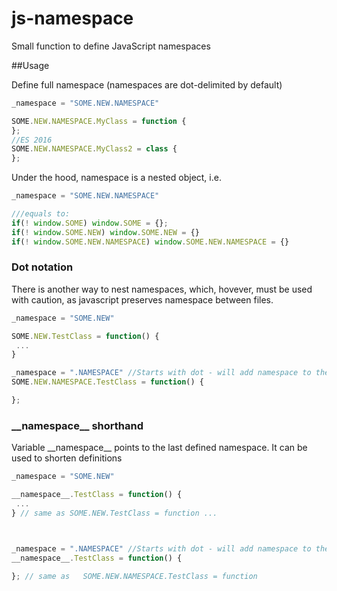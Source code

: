 # js-namespace
Small function to define JavaScript namespaces

##Usage

Define full namespace (namespaces are dot-delimited by default)

```javascript
_namespace = "SOME.NEW.NAMESPACE"

SOME.NEW.NAMESPACE.MyClass = function {
};
//ES 2016
SOME.NEW.NAMESPACE.MyClass2 = class {
};
```

Under the hood, namespace is a nested object, i.e. 

```javascript
_namespace = "SOME.NEW.NAMESPACE"

///equals to:
if(! window.SOME) window.SOME = {};
if(! window.SOME.NEW) window.SOME.NEW = {}
if(! window.SOME.NEW.NAMESPACE) window.SOME.NEW.NAMESPACE = {}
```

### Dot notation
There is another way to nest namespaces, which, hovever, must be used with caution, as javascript preserves namespace between files.

```javascript
_namespace = "SOME.NEW"

SOME.NEW.TestClass = function() {
 ...
}

_namespace = ".NAMESPACE" //Starts with dot - will add namespace to the last defined
SOME.NEW.NAMESPACE.TestClass = function() {

};
```


### \_\_namespace\_\_ shorthand
Variable \_\_namespace\_\_ points to the last defined namespace. It can be used to shorten definitions

```javascript
_namespace = "SOME.NEW"

__namespace__.TestClass = function() {
 ...
} // same as SOME.NEW.TestClass = function ...



_namespace = ".NAMESPACE" //Starts with dot - will add namespace to the last defined
__namespace__.TestClass = function() {

}; // same as   SOME.NEW.NAMESPACE.TestClass = function
```
